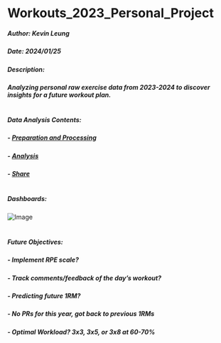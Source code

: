 # Workouts_2023_Personal_Project
##### Author: Kevin Leung
##### Date: 2024/01/25
##### Description:
##### Analyzing personal raw exercise data from 2023-2024 to discover insights for a future workout plan.

#
##### Data Analysis Contents:
##### - [Preparation and Processing](https://github.com/kleung157/Workouts_2023_Personal_Project/blob/d1622638481ffd651c763dcd5387e850b1186a07/workouts_data_preparation_processing)
##### - [Analysis](https://github.com/kleung157/Workouts_2023_Personal_Project/blob/d1622638481ffd651c763dcd5387e850b1186a07/workouts_data_analysis)
##### - [Share](https://github.com/kleung157/Workouts_2023_Personal_Project/blob/d1622638481ffd651c763dcd5387e850b1186a07/workouts_data_share_of_observations.docx)

#
##### Dashboards:
![Image](https://github.com/user-attachments/assets/f96dafa5-dca7-4ef3-86c2-da481d5c603c)

#
##### Future Objectives:
##### - Implement RPE scale?
##### - Track comments/feedback of the day’s workout?
##### - Predicting future 1RM?
##### - No PRs for this year, got back to previous 1RMs
##### - Optimal Workload? 3x3, 3x5, or 3x8 at 60-70%
